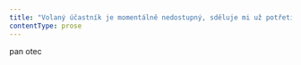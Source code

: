 ```yaml
---
title: "Volaný účastník je momentálně nedostupný, sděluje mi už potřetí operátor\\. Můj syn je nedostupný poměrně běžně, většinou navzdory dobře míněné radě operátora ani nezkouším zavolat „později“\\. Před polednem mu vlastně nezkouším volat skoro nikdy, nejméně do jedenácti dopoledne bývá nedostupný prostě proto, že se ještě nevyhrabal z\_postele\\. Odpoledne bývá občas nedostupný proto, že si šel po obědě zdřímnout, a\_kdykoli v\_průběhu dne se stává, že je nedostupný, protože si prostě zapomene zapnout telefon\\. „Později“ to proto většinou nezkouším; dnes výjimečně jsem v\_průběhu dne udělal tři pokusy a\_doplnil je navíc ještě SMS zprávou: „Muzes mi prosim oznamit, kde sakra jsi? Tata\\.“ Jak říkám, třikrát během dne bych se s\_jeho nedostupností normálně neotravoval, jenomže normálně se kvůli němu taky nemusím bavit s\_policajtem\\. Dnes jsem musel\\. Abych se vyhnul pozdvižení, které by policejní auto zaparkované před Senior centrem Lípa nejspíš vyvolalo, ujistil jsem pana poručíka, že nemusí jezdit za mnou, že si naopak rád udělám výlet do Brna\\. Takže jsem rád zaplatil za taxi a\_rád jsem si udělal výlet na policejní úřadovnu\\. S\_úsměvem jsem ujistil vyšetřovatele, že můj syn zcela jistě neměl důvod krást z\_našeho domu nějaké kresby nebo grafiky, když jsou vlastně z\_poloviny jeho\\. S\_umělým úsměvem na obličeji jsem na policii vydržel prvních pár minut, pak už mně začalo obličejové svalstvo ochabovat\\. Taky by nejspíš bylo nepřirozené pokoušet se udržet úsměv celou dobu, když jsem byl vlastně „vykraden“\\. Ne, rozhodně není možné, aby si Michal z\_domu vzal nějaké umělecké předměty a\_neřekl mi to, to opravdu není možné, říkám s\_úsměvem\\. Ne, určitě neužívá drogy, tak nanejvýš pivo\\. Ne, Michal je právě na horách, v\_Itálii\\. V\_tomhle případě nejspíš dokonce ani nelžu, vážně je nejpravděpodobnější, že se ten zmetek sbalil a\_odjel za někým, kdo se mi na pohlednici podepsal jako „L“\\. Kdybych před chvílí jednoduše řekl, že si těch pár kreseb prostě vzal Michal, že jsou jeho a\_že o\_tom vím, asi by celé policejní vyšetřování rychle skončilo\\. Měl bych pokoj a\_mohl bych se sebrat a\_odejít\\. Hotovo\\. Jenomže jsem to bůhvíproč neřekl\\. Vlastně bych to klidně mohl říct ještě teď, policajtovi by to bylo jedno, nejspíš by byl dokonce rád, že má po práci\\. Jenomže já jsem sem zřejmě nepřijel tak úplně s\_chladnou hlavou a\_postupem času tu chladnu ještě míň a\_míň\\. Je mi pochopitelně jasné, jak se do mého domu dostala policie, a\_je mi také jasné, odkud má ten absurdní dotaz, jestli můj syn náhodou neužívá drogy\\. Jestli mám nějaké podezření? No pochopitelně že mám nějaké podezření\\. Konečně můžu povolit umělý úsměv a\_vysvětlit poručíkovi, jaké mám podezření\\. Vážně a\_stručně, i\_když trochu improvizovaně se pokouším poručíka navést na novou vyšetřovací verzi\\. Tedy, o\_mou sbírku projevoval zájem manžel mé dcery, víte? Já jsem přesvědčený, že si tajně pořizoval i\_nějaké soupisy\\. Jistě, důkazy nemám, ale nedivil bych se, kdyby měl někde ve svém počítači uložený jakýsi soukromý katalog celé sbírky, víte? Nedivil bych se, kdyby se teď, když se s\_ním moje dcera rozvádí, pokusil několik nejcennějších kusů někam odklidit\\. Chápete? Chvílemi se mi zdá, že se policistův výraz mění z\_profesionálně neutrálního na trochu udivený až nevěřícný, takže bych měl nejspíš postupovat trochu opatrněji\\. Ale nějak se už nedokážu udržet, začínám se dostávat do varu, kašlu na opatrnost a\_sázím to poručíkovi na stůl\\. Tuhle sbírku shromažďoval po celý život můj otec a\_pracoval usilovně na tom, aby měl co odkázat svým vnukům\\. Jediné, co nám po něm zůstalo, je tato sbírka\\. A\_teď, zrovna když se moje dcera rozvádí, najednou část sbírky zmizí\\. Takže\_— ANO\_— mám podezření\\. Jistě, je to jen podezření\\. Žádné důkazy nemám, ale řekněte mi, není to zvláštní, že cenné věci začnou mizet zrovna v\_okamžiku, kdy se moje dcera rozvádí a\_její manžel si začíná takříkajíc balit kufry? Poručík neodpověděl, dokonce si přestal psát poznámky\\. Vzdychl a\_zahleděl se na mě\\. Myslí si, že jsem cvok, bleskne mi hlavou\\. Zkouším z\_jeho pohledu odhadnout, jestli mě považuje za blázna, ale nějak se mi to nedaří\\."
contentType: prose
---
```


<section>

pan otec

</section>
